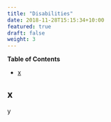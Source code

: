 ```yaml
---
title: "Disabilities"
date: 2018-11-28T15:15:34+10:00
featured: true
draft: false
weight: 3
---
```




**Table of Contents**
- [x](#x)


## x
y



